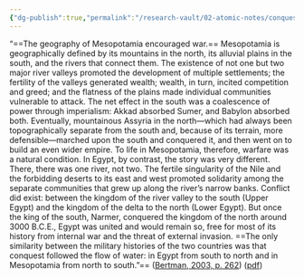 ```yaml
---
{"dg-publish":true,"permalink":"/research-vault/02-atomic-notes/conquest-followed-the-flow-of-water-but-manifested-in-other-ways-due-to-the-different-geographies-in-mesopotamia-v-egypt/"}
---
```


“==The geography of Mesopotamia encouraged war.== Mesopotamia is geographically defined by its mountains in the north, its alluvial plains in the south, and the rivers that connect them. The existence of not one but two major river valleys promoted the development of multiple settlements; the fertility of the valleys generated wealth; wealth, in turn, incited competition and greed; and the flatness of the plains made individual communities vulnerable to attack. The net effect in the south was a coalescence of power through imperialism: Akkad absorbed Sumer, and Babylon absorbed both. Eventually, mountainous Assyria in the north—which had always been topographically separate from the south and, because of its terrain, more defensible—marched upon the south and conquered it, and then went on to build an even wider empire. To life in Mesopotamia, therefore, warfare was a natural condition. In Egypt, by contrast, the story was very different. There, there was one river, not two. The fertile singularity of the Nile and the forbidding deserts to its east and west promoted solidarity among the separate communities that grew up along the river’s narrow banks. Conflict did exist: between the kingdom of the river valley to the south (Upper Egypt) and the kingdom of the delta to the north (Lower Egypt). But once the king of the south, Narmer, conquered the kingdom of the north around 3000 B.C.E., Egypt was united and would remain so, free for most of its history from internal war and the threat of external invasion. ==The only similarity between the military histories of the two countries was that conquest followed the flow of water: in Egypt from south to north and in Mesopotamia from north to south.”== ([Bertman, 2003, p. 262](zotero://select/library/items/YPMHZBXL)) ([pdf](zotero://open-pdf/library/items/X3CHJ4P3?page=275&annotation=PT39NI7K))